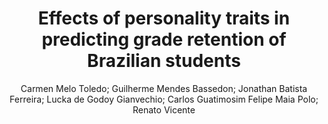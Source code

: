 ---
paperId: 20
author: Carmen Melo Toledo; Guilherme Mendes Bassedon; Jonathan Batista Ferreira; Lucka de Godoy Gianvechio; Carlos Guatimosim Felipe Maia Polo; Renato Vicente
publicationauthor: De Godoy Gianvechio, L. et al.
title: Effects of personality traits in predicting grade retention of Brazilian students
pdf: paper_20.pdf
poster: poster_20.png
pitch: https://www.youtube.com/watch?v=MO-VFzTYgQg&list=PLFHvi5sdWF5VqqqQvVC5SuBY7ecSgqequ&index=24
type: Oral
topic: Applications
category: Extended Abstract
link: https://doi.org/10.52591/202107248
conference: icml
year: 2021
tags: icml-2021
location: Virtual
---